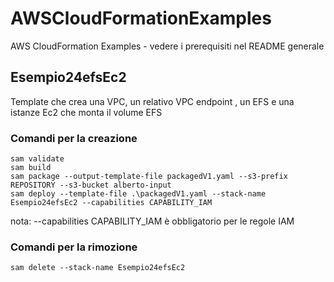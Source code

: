 # AWSCloudFormationExamples
AWS CloudFormation Examples - vedere i prerequisiti nel README generale

## Esempio24efsEc2
Template che crea una VPC, un relativo VPC endpoint , un EFS e una istanze Ec2 che monta il volume EFS

### Comandi per la creazione

```
sam validate
sam build
sam package --output-template-file packagedV1.yaml --s3-prefix REPOSITORY --s3-bucket alberto-input
sam deploy --template-file .\packagedV1.yaml --stack-name Esempio24efsEc2 --capabilities CAPABILITY_IAM

```
nota: --capabilities CAPABILITY_IAM è obbligatorio per le regole IAM

### Comandi per la rimozione
```
sam delete --stack-name Esempio24efsEc2
``` 

